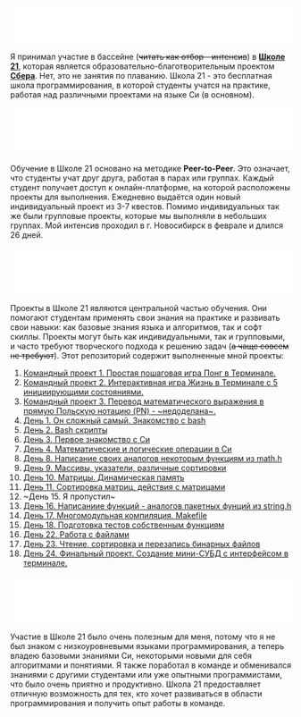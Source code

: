 
![](https://raw.githubusercontent.com/akscent/scpool/d6d451942e6f6340a691303912faea37cb07b6f2/images/banner.svg)

Я принимал участие в бассейне (~~читать как отбор - интенсив~~) в [**Школе 21**](https://21-school.ru/), которая является образовательно-благотворительным проектом [**Сбера**](https://sber.ru/). Нет, это не занятия по плаванию. Школа 21 - это бесплатная школа программирования, в которой студенты учатся на практике, работая над различными проектами на языке Си (в основном).

![Обучение](https://github.com/akscent/scpool/blob/main/images/teach.svg)

Обучение в Школе 21 основано на методике **Peer-to-Peer**. Это означает, что студенты учат друг друга, работая в парах или группах. Каждый студент получает доступ к онлайн-платформе, на которой расположены проекты для выполнения. Ежедневно выдаётся один новый индивидуальный проект из 3-7 квестов. Помимо индивидуальных так же были групповые проекты, которые мы выполняли в небольших группах. Мой интенсив проходил в г. Новосибирск в феврале и длился 26 дней.

![](https://github.com/akscent/scpool/blob/main/images/projects.svg)

Проекты в Школе 21 являются центральной частью обучения. Они помогают студентам применять свои знания на практике и развивать свои навыки: как базовые знания языка и алгоритмов, так и софт скиллы. Проекты могут быть как индивидуальными, так и групповыми, и часто требуют творческого подхода к решению задач (~~а чаще совсем не требуют~~). Этот репозиторий содержит выполненные мной проекты:

1. [Командный проект 1. Простая пошаговая игра Понг в Терминале.](https://github.com/akscent/scpool/tree/main/Pong)
2. [Командный проект 2. Интерактивная игра Жизнь в Терминале с 5 инициирующими состояниями.](https://github.com/akscent/scpool/tree/main/game_of_life)
3. [Командный проект 3. Перевод математического выражения в прямую Польскую нотацию (PN) - ~недоделана~. ](https://github.com/akscent/scpool/tree/main/pollish_notation)
4. [День 1. Он сложный самый. Знакомство с bash](https://github.com/akscent/scpool/tree/main/bash)
5. [День 2. Bash скрипты](https://github.com/akscent/scpool/tree/main/vim-and-gitlab)
6. [День 3. Первое знакомство с Си](https://github.com/akscent/scpool/tree/main/first_c)
7. [День 4. Математические и логические операции в Си](https://github.com/akscent/scpool/tree/main/math_operations)
8. [День 8. Написание своих аналогов некоторым функциям из math.h](https://github.com/akscent/scpool/tree/main/math_func)
9. [День 9. Массивы, указатели, различные сортировки](https://github.com/akscent/scpool/tree/main/sort)
10. [День 10. Матрицы. Динамическая память](https://github.com/akscent/scpool/tree/main/matrix)
11. [День 11. Сортировка матриц, действия с матрицами](https://github.com/akscent/scpool/tree/main/matrices_changes)
12. ~День 15. Я пропустил~
13. [День 16. Написаниие функций - аналогов пакетных фунций из string.h](https://github.com/akscent/scpool/tree/main/string)
14. [День 17. Многомодульная компиляция. Makefile](https://github.com/akscent/scpool/tree/main/compiler_h)
15. [День 18. Подготовка тестов собственным функциям](https://github.com/akscent/scpool/tree/main/test_for_h)
16. [День 22. Работа с файлами](https://github.com/akscent/scpool/tree/main/work_w_files)
17. [День 23. Чтение, сортировка и перезапись бинарных файлов](https://github.com/akscent/scpool/tree/main/binary_read)
18. [День 24. Финальный проект. Создание мини-СУБД с интерфейсом в терминале.](https://github.com/akscent/scpool/tree/main/database)

![Заключение](https://github.com/akscent/scpool/blob/main/images/conclusion.svg)

Участие в Школе 21 было очень полезным для меня, потому что я не был знаком с низкоуровневыми языками программирования, а теперь владею базовыми знаниями Си, некоторыми новыми для себя алгоритмами и понятиями. Я также поработал в команде и обменивался знаниями с другими студентами или уже опытными программистами, что было очень приятно и продуктивно. Школа 21 предоставляет отличную возможность для тех, кто хочет развиваться в области программирования и получить опыт работы в команде.
